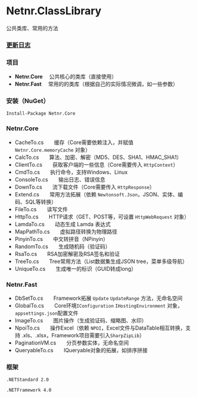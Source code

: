 # Netnr.ClassLibrary
公共类库、常用的方法

### [更新日志](CHANGELOG.md)

### 项目
-  **Netnr.Core** 　公共核心的类库（直接使用）
-  **Netnr.Fast** 　常用的的类库（根据自己的实际情况微调，如一些参数）

### 安装（NuGet）
```
Install-Package Netnr.Core
```

### Netnr.Core
- CacheTo.cs　　缓存（Core需要依赖注入，并赋值 `Netnr.Core.memoryCache` 对象）
- CalcTo.cs　　算法、加密、解密（MD5、DES、SHA1、HMAC_SHA1）
- ClientTo.cs　　获取客户端的一些信息（Core需要传入 `HttpContext`）
- CmdTo.cs　　执行命令，支持Windows、Linux
- ConsoleTo.cs　　输出日志、错误信息
- DownTo.cs　　流下载文件（Core需要传入 `HttpResponse`）
- Extend.cs　　常用方法拓展（依赖 `Newtonsoft.Json`，JSON、实体、编码、SQL等转换）
- FileTo.cs　　读写文件
- HttpTo.cs　　HTTP请求（GET、POST等，可设置 `HttpWebRequest` 对象）
- LamdaTo.cs　　动态生成 Lamda 表达式
- MapPathTo.cs　　虚拟路径转换为物理路径
- PinyinTo.cs　　中文转拼音（NPinyin）
- RandomTo.cs　　生成随机码（验证码）
- RsaTo.cs　　RSA加密解密及RSA签名和验证
- TreeTo.cs　　Tree常用方法（List数据集生成JSON tree，菜单多级导航）
- UniqueTo.cs　　生成唯一的标识（GUID转成long）

### Netnr.Fast
- DbSetTo.cs　　Framework拓展 `Update` `UpdateRange` 方法，无命名空间
- GlobalTo.cs　　Core环境`IConfiguration` `IHostingEnvironment` 对象，`appsettings.json`配置文件
- ImageTo.cs　　图片操作（生成验证码、缩略图、水印）
- NpoiTo.cs　　操作Excel（依赖 `NPOI`，Excel文件与DataTable相互转换，支持 .xls、.xlsx，Framework项目需要引入`SharpZipLib`）
- PaginationVM.cs　　分页参数实体，无命名空间
- QueryableTo.cs　　IQueryable对象的拓展，如排序拼接


### 框架
`.NETStandard 2.0`

`.NETFramework 4.0`